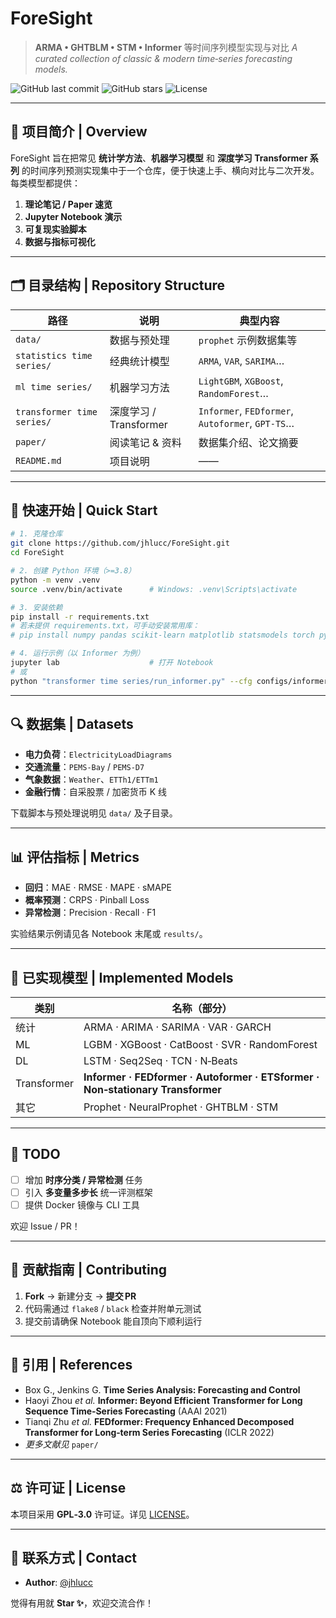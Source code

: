 # ForeSight

> **ARMA • GHTBLM • STM • Informer** 等时间序列模型实现与对比
> *A curated collection of classic & modern time‑series forecasting models.*

![GitHub last commit](https://img.shields.io/github/last-commit/jhlucc/ForeSight)
![GitHub stars](https://img.shields.io/github/stars/jhlucc/ForeSight)
![License](https://img.shields.io/github/license/jhlucc/ForeSight)
 
--- 

## 📖 项目简介 | Overview

ForeSight 旨在把常见 **统计学方法**、**机器学习模型** 和 **深度学习 Transformer 系列** 的时间序列预测实现集中于一个仓库，便于快速上手、横向对比与二次开发。每类模型都提供：

1. **理论笔记 / Paper 速览**
2. **Jupyter Notebook 演示**  
3. **可复现实验脚本** 
4. **数据与指标可视化**
 
---

## 🗂️ 目录结构 | Repository Structure

| 路径                         | 说明                 | 典型内容                                             |
| -------------------------- | ------------------ | ------------------------------------------------ |
| `data/`                    | 数据与预处理             | `prophet` 示例数据集等                                 |
| `statistics time series/`  | 经典统计模型             | `ARMA`, `VAR`, `SARIMA`…                         |
| `ml time series/`          | 机器学习方法             | `LightGBM`, `XGBoost`, `RandomForest`…           |
| `transformer time series/` | 深度学习 / Transformer | `Informer`, `FEDformer`, `Autoformer`, `GPT‑TS`… |
| `paper/`                   | 阅读笔记 & 资料          | 数据集介绍、论文摘要                                       |
| `README.md`                | 项目说明               | ——                                               |

---

## 🚀 快速开始 | Quick Start

```bash
# 1. 克隆仓库
git clone https://github.com/jhlucc/ForeSight.git
cd ForeSight

# 2. 创建 Python 环境（>=3.8）
python -m venv .venv
source .venv/bin/activate      # Windows: .venv\Scripts\activate

# 3. 安装依赖
pip install -r requirements.txt
# 若未提供 requirements.txt，可手动安装常用库：
# pip install numpy pandas scikit-learn matplotlib statsmodels torch pytorch-lightning

# 4. 运行示例（以 Informer 为例）
jupyter lab                    # 打开 Notebook
# 或
python "transformer time series/run_informer.py" --cfg configs/informer.yaml
```

---

## 🔍 数据集 | Datasets

* **电力负荷**：`ElectricityLoadDiagrams`
* **交通流量**：`PEMS‑Bay` / `PEMS‑D7`
* **气象数据**：`Weather`、`ETTh1/ETTm1`
* **金融行情**：自采股票 / 加密货币 K 线

下载脚本与预处理说明见 `data/` 及子目录。

---

## 📊 评估指标 | Metrics

* **回归**：MAE · RMSE · MAPE · sMAPE
* **概率预测**：CRPS · Pinball Loss
* **异常检测**：Precision · Recall · F1

实验结果示例请见各 Notebook 末尾或 `results/`。

---

## 🧠 已实现模型 | Implemented Models

| 类别          | 名称（部分）                                                                         |
| ----------- | ------------------------------------------------------------------------------ |
| 统计          | ARMA · ARIMA · SARIMA · VAR · GARCH                                            |
| ML          | LGBM · XGBoost · CatBoost · SVR · RandomForest                                 |
| DL          | LSTM · Seq2Seq · TCN · N‑Beats                                                 |
| Transformer | **Informer · FEDformer · Autoformer · ETSformer · Non‑stationary Transformer** |
| 其它          | Prophet · NeuralProphet · GHTBLM · STM                                         |

---

## 📌 TODO

* [ ] 增加 **时序分类 / 异常检测** 任务
* [ ] 引入 **多变量多步长** 统一评测框架
* [ ] 提供 Docker 镜像与 CLI 工具

欢迎 Issue / PR！

---

## 🤝 贡献指南 | Contributing

1. **Fork** → 新建分支 → **提交 PR**
2. 代码需通过 `flake8` / `black` 检查并附单元测试
3. 提交前请确保 Notebook 能自顶向下顺利运行

---

## 📝 引用 | References

* Box G., Jenkins G. **Time Series Analysis: Forecasting and Control**
* Haoyi Zhou *et al.* **Informer: Beyond Efficient Transformer for Long Sequence Time‑Series Forecasting** (AAAI 2021)
* Tianqi Zhu *et al.* **FEDformer: Frequency Enhanced Decomposed Transformer for Long‑term Series Forecasting** (ICLR 2022)
* *更多文献见* `paper/`

---

## ⚖️ 许可证 | License

本项目采用 **GPL‑3.0** 许可证。详见 [LICENSE](./LICENSE)。

---

## 🔗 联系方式 | Contact

* **Author**: [@jhlucc](https://github.com/jhlucc)

觉得有用就 **Star ✨**，欢迎交流合作！
